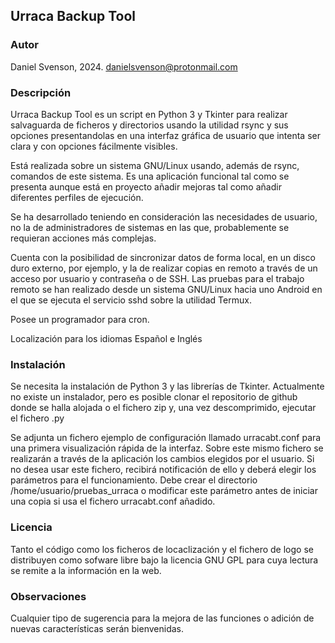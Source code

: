 ## Urraca Backup Tool

### Autor
Daniel Svenson, 2024.
danielsvenson@protonmail.com

### Descripción
<p>Urraca Backup Tool es un script en Python 3 y Tkinter para realizar salvaguarda de ficheros y directorios usando 
la utilidad rsync y sus opciones presentandolas en una interfaz gráfica de usuario que intenta ser clara y con
opciones fácilmente visibles.</p>
<p></p>Está realizada sobre un sistema GNU/Linux usando, además de rsync, comandos de este sistema.
Es una aplicación funcional tal como se presenta aunque está en proyecto añadir mejoras tal como añadir
diferentes perfiles de ejecución.</p>
<p></p>Se ha desarrollado teniendo en consideración las necesidades de usuario, no la de administradores de sistemas
en las que, probablemente se requieran acciones más complejas.</p>
<p></p>Cuenta con la posibilidad de sincronizar datos de forma local, en un disco duro externo, por ejemplo, y 
la de realizar copias en remoto a través de un acceso por usuario y contraseña o de SSH. Las pruebas
para el trabajo remoto se han realizado desde un sistema GNU/Linux hacia uno Android en el que se ejecuta
el servicio sshd sobre la utilidad Termux.</p>
<p>Posee un programador para cron.</p>
<p>Localización para los idiomas Español e Inglés</p>

### Instalación

Se necesita la instalación de Python 3 y las librerías de Tkinter.
Actualmente no existe un instalador, pero es posible clonar el repositorio de github donde se halla alojada
o el fichero zip y, una vez descomprimido, ejecutar el fichero .py

Se adjunta un fichero ejemplo de configuración llamado urracabt.conf para una primera visualización rápida
de la interfaz. Sobre este mismo fichero se realizarán a través de la aplicación los cambios elegidos
por el usuario. Si no desea usar este fichero, recibirá notificación de ello y deberá elegir los parámetros
para el funcionamiento. Debe crear el directorio /home/usuario/pruebas_urraca o modificar este parámetro
antes de iniciar una copia si usa el fichero urracabt.conf añadido.

### Licencia

Tanto el código como los ficheros de locaclización y el fichero de logo se distribuyen como sofware
libre bajo la licencia GNU GPL para cuya lectura se remite a la información en la web.


### Observaciones

Cualquier tipo de sugerencia para la mejora de las funciones o adición de nuevas características
serán bienvenidas.








